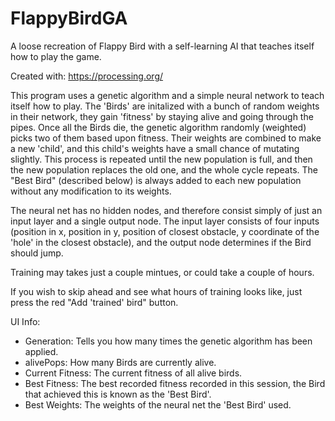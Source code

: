 # FlappyBirdGA
A loose recreation of Flappy Bird with a self-learning AI that teaches itself how to play the game.

Created with: https://processing.org/

This program uses a genetic algorithm and a simple neural network to teach itself how to play. The 'Birds' are initalized with a bunch of random weights in their network, they gain 'fitness' by staying alive and going through the pipes. Once all the Birds die, the genetic algorithm randomly (weighted) picks two of them based upon fitness. Their weights are combined to make a new 'child', and this child's weights have a small chance of mutating slightly. This process is repeated until the new population is full, and then the new population replaces the old one, and the whole cycle repeats. The "Best Bird" (described below) is always added to each new population without any modification to its weights.

The neural net has no hidden nodes, and therefore consist simply of just an input layer and a single output node. The input layer consists of four inputs (position in x, position in y, position of closest obstacle, y coordinate of the 'hole' in the closest obstacle), and the output node determines if the Bird should jump.

Training may takes just a couple mintues, or could take a couple of hours. 

If you wish to skip ahead and see what hours of training looks like, just press the red "Add 'trained' bird" button.

UI Info:
  - Generation: Tells you how many times the genetic algorithm has been applied.
  - alivePops: How many Birds are currently alive.
  - Current Fitness: The current fitness of all alive birds.
  - Best Fitness: The best recorded fitness recorded in this session, the Bird that achieved this is known as the 'Best Bird'.
  - Best Weights: The weights of the neural net the 'Best Bird' used.
